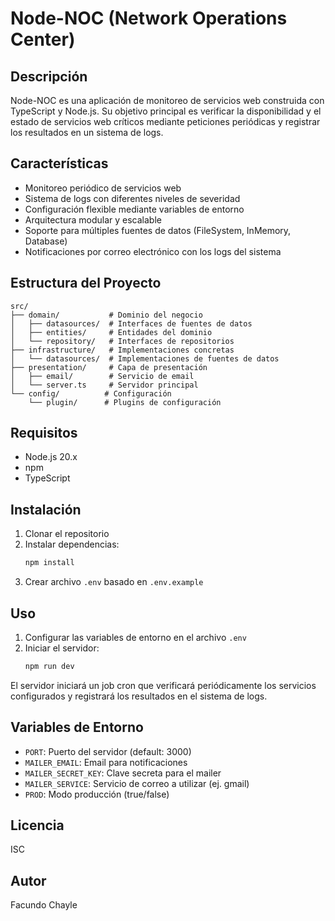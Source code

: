 # Node-NOC (Network Operations Center)

## Descripción

Node-NOC es una aplicación de monitoreo de servicios web construida con TypeScript y Node.js. Su objetivo principal es verificar la disponibilidad y el estado de servicios web críticos mediante peticiones periódicas y registrar los resultados en un sistema de logs.

## Características

- Monitoreo periódico de servicios web
- Sistema de logs con diferentes niveles de severidad
- Configuración flexible mediante variables de entorno
- Arquitectura modular y escalable
- Soporte para múltiples fuentes de datos (FileSystem, InMemory, Database)
- Notificaciones por correo electrónico con los logs del sistema

## Estructura del Proyecto

```
src/
├── domain/           # Dominio del negocio
│   ├── datasources/  # Interfaces de fuentes de datos
│   ├── entities/     # Entidades del dominio
│   └── repository/   # Interfaces de repositorios
├── infrastructure/   # Implementaciones concretas
│   └── datasources/  # Implementaciones de fuentes de datos
├── presentation/     # Capa de presentación
│   ├── email/        # Servicio de email
│   └── server.ts     # Servidor principal
└── config/          # Configuración
    └── plugin/      # Plugins de configuración
```

## Requisitos

- Node.js 20.x
- npm
- TypeScript

## Instalación

1. Clonar el repositorio
2. Instalar dependencias:
   ```bash
   npm install
   ```
3. Crear archivo `.env` basado en `.env.example`

## Uso

1. Configurar las variables de entorno en el archivo `.env`
2. Iniciar el servidor:
   ```bash
   npm run dev
   ```

El servidor iniciará un job cron que verificará periódicamente los servicios configurados y registrará los resultados en el sistema de logs.

## Variables de Entorno

- `PORT`: Puerto del servidor (default: 3000)
- `MAILER_EMAIL`: Email para notificaciones
- `MAILER_SECRET_KEY`: Clave secreta para el mailer
- `MAILER_SERVICE`: Servicio de correo a utilizar (ej. gmail)
- `PROD`: Modo producción (true/false)

## Licencia

ISC

## Autor
Facundo Chayle